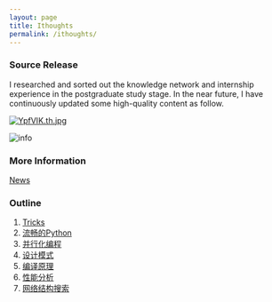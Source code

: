 ```yaml
---
layout: page
title: Ithoughts
permalink: /ithoughts/
---
```


### Source Release 
I researched and sorted out the knowledge network and internship experience in the postgraduate study stage. In the near future, I have continuously updated some high-quality content as follow.

[![YpfVIK.th.jpg](https://s1.ax1x.com/2020/05/04/YpfVIK.th.jpg)](https://imgchr.com/i/YpfVIK)

![info](https://s1.ax1x.com/2020/05/04/YpfVIK.jpg)

### More Information
[News](./_posts/2020-2-27-News.md)

### Outline
1. [Tricks](https://github.com/aptsunny/AutoGluonWebdata/blob/master/train_manager/Bag_of_tricks.md)
2. [流畅的Python](https://github.com/aptsunny/AutoGluonWebdata/blob/master/fluent_python/Fluent_python.md)
3. [并行化编程](https://github.com/aptsunny/AutoGluonWebdata/blob/master/parallel_programming/Parallel_Framework.md)
4. [设计模式](https://github.com/aptsunny/AutoGluonWebdata/blob/master/design_pattern/Design_pattern.md)
5. [编译原理](https://github.com/aptsunny/AutoGluonWebdata/blob/master/compilers_principles/Compiler.md)
6. [性能分析](https://github.com/aptsunny/AutoGluonWebdata/blob/master/efficience/cProfile.md)
7. [网络结构搜索](https://github.com/aptsunny/AutoGluonWebdata/blob/master/automl/Nas.md)


